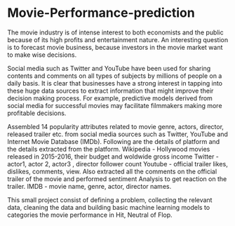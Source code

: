 # Movie-Performance-prediction
The movie industry is of intense interest to both economists and the public because of its high profits and entertainment nature. An interesting question is to forecast movie business, because investors in the movie market want to make wise decisions.

Social media such as Twitter and YouTube have been used for sharing contents and comments on all types of subjects by millions of people on a daily basis. It is clear that businesses have a strong interest in tapping into these huge data sources to extract information that might improve their decision making process. For example, predictive models derived from social media for successful movies may facilitate filmmakers making more profitable decisions.

Assembled 14 popularity attributes related to movie genre, actors, director, released trailer etc. from social media sources such as Twitter, YouTube and Internet Movie Database (IMDb). Following are the details of platform and the details extracted from the platform.
Wikipedia - Hollywood movies released in 2015-2016, their budget and woldwide gross income
Twitter - actor1, actor 2, actor3 , director follower count
Youtube - official trailer likes, dislikes,  comments, view.  Also extracted all the comments on the official trailer of the movie and performed sentiment Analysis to get reaction on the trailer.
IMDB - movie name, genre, actor, director names.

This small project consist of defining a problem, collecting the relevant data, cleaning the data and building basic machine learning models to categories the movie performance in Hit, Neutral of Flop.

